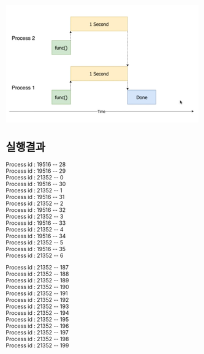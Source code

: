 ![](1.png)


# 실행결과

Process id :  19516 -- 28  
Process id :  19516 -- 29  
Process id :  21352 -- 0  
Process id :  19516 -- 30  
Process id :  21352 -- 1  
Process id :  19516 -- 31  
Process id :  21352 -- 2  
Process id :  19516 -- 32  
Process id :  21352 -- 3  
Process id :  19516 -- 33  
Process id :  21352 -- 4  
Process id :  19516 -- 34  
Process id :  21352 -- 5  
Process id :  19516 -- 35  
Process id :  21352 -- 6  


Process id :  21352 -- 187  
Process id :  21352 -- 188  
Process id :  21352 -- 189  
Process id :  21352 -- 190  
Process id :  21352 -- 191  
Process id :  21352 -- 192  
Process id :  21352 -- 193  
Process id :  21352 -- 194  
Process id :  21352 -- 195  
Process id :  21352 -- 196  
Process id :  21352 -- 197  
Process id :  21352 -- 198  
Process id :  21352 -- 199  
